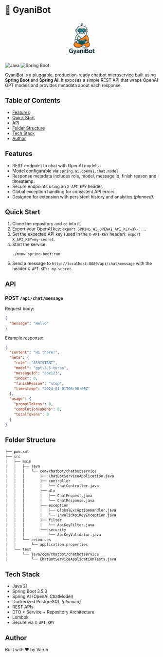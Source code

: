 # 🤖 GyaniBot
<!-- Logo -->
<p align="center">
  <img src="https://raw.githubusercontent.com/varuncns/varuncns/main/gyaniBot.png" alt="Logo" width="120" />
</p>

![Java](https://img.shields.io/badge/Java-21-blue?logo=java)
![Spring Boot](https://img.shields.io/badge/SpringBoot-3.2.x-brightgreen?logo=spring)

GyaniBot is a pluggable, production-ready chatbot microservice built using **Spring Boot** and **Spring AI**. It exposes a simple REST API that wraps OpenAI GPT models and provides metadata about each response.

## Table of Contents
- [Features](#features)
- [Quick Start](#quick-start)
- [API](#api)
- [Folder Structure](#folder-structure)
- [Tech Stack](#tech-stack)
- [Author](#author)

## Features
- REST endpoint to chat with OpenAI models.
- Model configurable via `spring.ai.openai.chat.model`.
- Response metadata includes role, model, message id, finish reason and timestamp.
- Secure endpoints using an `X-API-KEY` header.
- Global exception handling for consistent API errors.
- Designed for extension with persistent history and analytics *(planned)*.

## Quick Start
1. Clone the repository and `cd` into it.
2. Export your OpenAI key: `export SPRING_AI_OPENAI_API_KEY=sk-...`.
3. Set the expected API key (used in the `X-API-KEY` header): `export X_API_KEY=my-secret`.
4. Start the service:
   ```bash
   ./mvnw spring-boot:run
   ```
5. Send a message to `http://localhost:8080/api/chat/message` with the header `X-API-KEY: my-secret`.

## API
### POST `/api/chat/message`
Request body:
```json
{
  "message": "Hello"
}
```
Example response:
```json
{
  "content": "Hi there!",
  "meta": {
    "role": "ASSISTANT",
    "model": "gpt-3.5-turbo",
    "messageId": "abc123",
    "index": 0,
    "finishReason": "stop",
    "timestamp": "2024-01-01T00:00:00Z"
  },
  "usage": {
    "promptTokens": 0,
    "completionTokens": 0,
    "totalTokens": 0
  }
}
```

## Folder Structure
```
├── pom.xml
├── src
│   ├── main
│   │   ├── java
│   │   │   └── com/chatbot/chatbotservice
│   │   │       ├── ChatBotServiceApplication.java
│   │   │       ├── controller
│   │   │       │   └── ChatController.java
│   │   │       ├── dto
│   │   │       │   ├── ChatRequest.java
│   │   │       │   └── ChatResponse.java
│   │   │       ├── exception
│   │   │       │   ├── GlobalExceptionHandler.java
│   │   │       │   └── InvalidApiKeyException.java
│   │   │       ├── filter
│   │   │       │   └── ApiKeyFilter.java
│   │   │       └── security
│   │   │           └── ApiKeyValidator.java
│   │   └── resources
│   │       └── application.properties
│   └── test
│       └── java/com/chatbot/chatbotservice
│           └── ChatBotServiceApplicationTests.java
```

## Tech Stack
- Java 21
- Spring Boot 3.5.3
- Spring AI (OpenAI ChatModel)
- Dockerized PostgreSQL *(planned)*
- REST APIs
- DTO + Service + Repository Architecture
- Lombok
- Secure via `X-API-KEY`

## Author
Built with ❤️ by Varun

